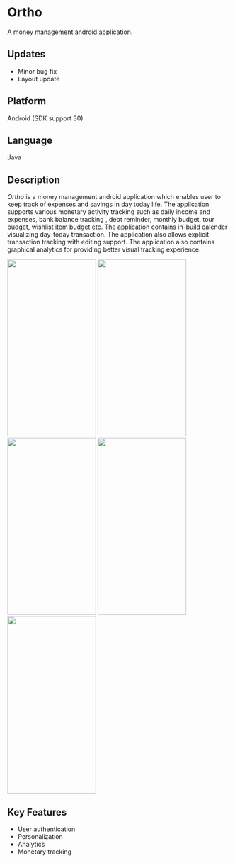 # Ortho
A money management android application.

## Updates
* Minor bug fix
* Layout update

## Platform
Android (SDK support 30)

## Language
Java

## Description
*Ortho* is a money management android application which enables user to keep track of expenses and savings in day today life. The application supports various monetary activity tracking such as daily income and expenses, bank balance tracking , debt reminder, monthly budget, tour budget, wishlist item budget etc. The application contains in-build calender visualizing day-today transaction. The application also allows explicit transaction tracking with editing support. The application also contains graphical analytics for providing better visual tracking experience. 

<img src= "https://user-images.githubusercontent.com/48018036/137629616-7d098bd3-6385-4880-9c39-06231d2ae307.png" height="400px" width="200px"> <img src= "https://user-images.githubusercontent.com/48018036/137629641-5fdc0306-5b72-4b6e-93cf-c37adabe6197.png" height="400px" width="200px"> <img src= "https://user-images.githubusercontent.com/48018036/137629708-d51d28b1-336d-43bd-954b-b643128be7da.png" height="400px" width="200px"> <img src= "https://user-images.githubusercontent.com/48018036/137629714-61bc4aea-dfd4-4cac-8525-f92503011142.png" height="400px" width="200px"> <img src= "https://user-images.githubusercontent.com/48018036/137629722-eb23aee0-965b-4f55-8279-3b32fef34b1e.png" height="400px" width="200px"> 

## Key Features
* User authentication
* Personalization
* Analytics
* Monetary tracking


